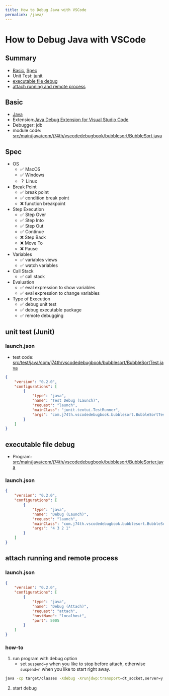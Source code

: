 ```yaml
---
title: How to Debug Java with VSCode
permalink: /java/
---
```

# How to Debug Java with VSCode

## Summary

* [Basic](#basic), [Spec](#spec)
* Unit Test: [junit](#unit-test-junit)
* [executable file debug](#executable-file-debug)
* [attach running and remote process](#attach-running-and-remote-process)

## Basic

* [Java](https://www.java.com/)
* Extension:[Java Debug Extension for Visual Studio Code](https://marketplace.visualstudio.com/items?itemName=vscjava.vscode-java-debug)
* Debugger: jdb
* module code: [src/main/java/com/j74th/vscodedebugbook/bubblesort/BubbleSort.java](src/main/java/com/j74th/vscodedebugbook/bubblesort/BubbleSort.java)

## Spec

* OS
	* ✅ MacOS
	* ✅ Windows
	* ？ Linux
* Break Point
	* ✅ break point
	* ✅ condition break point
	* ❌ function breakpoint
* Step Execution
	* ✅ Step Over
	* ✅ Step Into
	* ✅ Step Out
	* ✅ Continue
	* ❌ Step Back
	* ❌ Move To
	* ❌ Pause
* Variables
	* ✅ variables views
	* ✅ watch variables
* Call Stack
	* ✅ call stack
* Evaluation
	* ✅ eval expression to show variables
	* ✅ eval expression to change variables
* Type of Execution
	* ✅ debug unit test
	* ✅ debug executable package
	* ✅ remote debugging

## unit test (Junit)

### launch.json

* test code: [src/test/java/com/j74th/vscodedebugbook/bubblesort/BubbleSortTest.java](src/test/java/com/j74th/vscodedebugbook/bubblesort/BubbleSortTest.java)

```json
{
	"version": "0.2.0",
	"configurations": [
		{
            "type": "java",
            "name": "Test Debug (Launch)",
            "request": "launch",
            "mainClass": "junit.textui.TestRunner",
            "args": "com.j74th.vscodedebugbook.bubblesort.BubbleSortTest"
		}
	]
}
```

## executable file debug

* Program: [src/main/java/com/j74th/vscodedebugbook/bubblesort/BubbleSorter.java](src/main/java/com/j74th/vscodedebugbook/bubblesort/BubbleSorter.java)

### launch.json

```json
{
	"version": "0.2.0",
	"configurations": [
		{
            "type": "java",
            "name": "Debug (Launch)",
            "request": "launch",
            "mainClass": "com.j74th.vscodedebugbook.bubblesort.BubbleSorter",
            "args": "4 3 2 1"
		}
	]
}
```

## attach running and remote process

### launch.json

```json
{
	"version": "0.2.0",
	"configurations": [
		{
            "type": "java",
            "name": "Debug (Attach)",
            "request": "attach",
            "hostName": "localhost",
            "port": 5005
		}
	]
}
```

### how-to

1. run program with debug option
	* set `suspend=y` when you like to stop before attach, otherwise `suspend=n` when you like to start right away.

```sh
java -cp target/classes -Xdebug -Xrunjdwp:transport=dt_socket,server=y,address=5005,suspend=y com.j74th.vscodedebugbook.bubblesort.BubbleSorter 4 3 2 1
```

2. start debug

